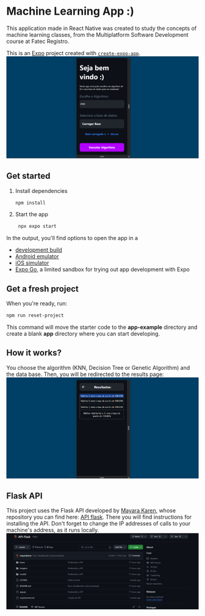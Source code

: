 # Machine Learning App :)
This application made in React Native was created to study the concepts of machine learning classes, from the Multiplatform Software Development course at Fatec Registro.

This is an [Expo](https://expo.dev) project created with [`create-expo-app`](https://www.npmjs.com/package/create-expo-app).
<br>
![index](./public/img/app-img.png)

## Get started

1. Install dependencies

   ```bash
   npm install
   ```

2. Start the app

   ```bash
    npx expo start
   ```

In the output, you'll find options to open the app in a

- [development build](https://docs.expo.dev/develop/development-builds/introduction/)
- [Android emulator](https://docs.expo.dev/workflow/android-studio-emulator/)
- [iOS simulator](https://docs.expo.dev/workflow/ios-simulator/)
- [Expo Go](https://expo.dev/go), a limited sandbox for trying out app development with Expo

## Get a fresh project

When you're ready, run:

```bash
npm run reset-project
```

This command will move the starter code to the **app-example** directory and create a blank **app** directory where you can start developing.

## How it works?
You choose the algorithm (KNN, Decision Tree or Genetic Algorithm) and the data base. Then, you will be redirected to the results page:
<br>
![result](./public/img/resultado-img.png)


## Flask API
This project uses the Flask API developed by [Mayara Karen](https://github.com/mayarakaren), whose repository you can find here: [API flask](https://github.com/mayarakaren/API-Flask.git).
There you will find instructions for installing the API. Don't forget to change the IP addresses of calls to your machine's address, as it runs locally.
<br>
![repository](./public/img/api-img.png)
